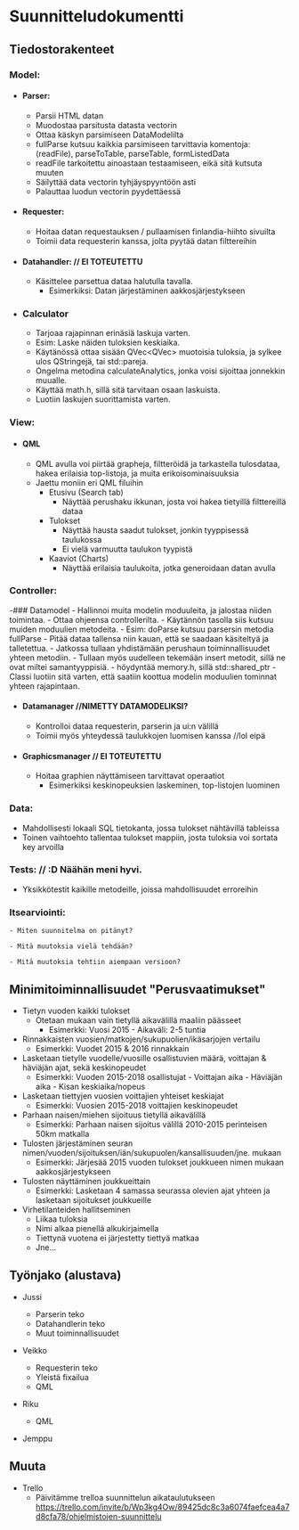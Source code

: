 # Suunnitteludokumentti

## Tiedostorakenteet

### Model:
  - #### Parser:
    - Parsii HTML datan
    - Muodostaa parsitusta datasta vectorin
    - Ottaa käskyn parsimiseen DataModelilta
    - fullParse kutsuu kaikkia parsimiseen tarvittavia komentoja: (readFile), parseToTable, parseTable, formListedData
    - readFile tarkoitettu ainoastaan testaamiseen, eikä sitä kutsuta muuten
    - Säilyttää data vectorin tyhjäyspyyntöön asti
    - Palauttaa luodun vectorin pyydettäessä
  - #### Requester:
    - Hoitaa datan requestauksen / pullaamisen finlandia-hiihto sivuilta
    - Toimii data requesterin kanssa, jolta pyytää datan filttereihin
  - #### Datahandler: // EI TOTEUTETTU
    - Käsittelee parsettua dataa halutulla tavalla. 
      - Esimerkiksi: Datan järjestäminen aakkosjärjestykseen
  - ### Calculator
	- Tarjoaa rajapinnan erinäsiä laskuja varten.
	- Esim: Laske näiden tuloksien keskiaika.
	- Käytänössä ottaa sisään QVec<QVec<QString>> muotoisia tuloksia, ja sylkee ulos QStringejä, tai std::pareja.
	- Ongelma metodina calculateAnalytics, jonka voisi sijoittaa jonnekkin muualle.
	- Käyttää math.h, sillä sitä tarvitaan osaan laskuista.
	- Luotiin laskujen suorittamista varten.

### View:
  - #### QML
    - QML avulla voi piirtää grapheja, filtteröidä ja tarkastella tulosdataa, hakea erilaisia
    top-listoja, ja muita erikoisominaisuuksia
    - Jaettu moniin eri QML filuihin
      - Etusivu (Search tab)
        - Näyttää perushaku ikkunan, josta voi hakea tietyillä filttereillä dataa
      - Tulokset
        - Näyttää hausta saadut tulokset, jonkin tyyppisessä taulukossa
        - Ei vielä varmuutta taulukon tyypistä
      - Kaaviot (Charts)
        - Näyttää erilaisia taulukoita, jotka generoidaan datan avulla
        
### Controller:
 -### Datamodel
	- Hallinnoi muita modelin moduuleita, ja jalostaa niiden toimintaa.
	- Ottaa ohjeensa controllerilta.
	- Käytännön tasolla siis kutsuu muiden moduulien metodeita.
	- Esim: doParse kutsuu parsersin metodia fullParse
	- Pitää dataa tallensa niin kauan, että se saadaan käsiteltyä ja talletettua.
	- Jatkossa tullaan yhdistämään perushaun toiminnallisuudet yhteen metodiin.
	- Tullaan myös uudelleen tekemään insert metodit, sillä ne ovat miltei samantyyppisiä.
	- höydyntää memory.h, sillä std::shared_ptr
	- Classi luotiin sitä varten, että saatiin koottua modelin moduulien tominnat yhteen rajapintaan.
	

  - #### Datamanager //NIMETTY DATAMODELIKSI?
    - Kontrolloi dataa requesterin, parserin ja ui:n välillä
    - Toimii myös yhteydessä taulukkojen luomisen kanssa //lol eipä
  - #### Graphicsmanager // EI TOTEUTETTU
    - Hoitaa graphien näyttämiseen tarvittavat operaatiot 
      - Esimerkiksi keskinopeuksien laskeminen, top-listojen luominen
      
### Data:
- Mahdollisesti lokaali SQL tietokanta, jossa tulokset nähtävillä tableissa 
- Toinen vaihtoehto tallentaa tulokset mappiin, josta tuloksia voi sortata key arvoilla
### Tests: // :D Näähän meni hyvi.
- Yksikkötestit kaikille metodeille, joissa mahdollisuudet erroreihin



### Itsearviointi:

	- Miten suunnitelma on pitänyt?

	- Mitä muutoksia vielä tehdään?
	
	- Mitä muutoksia tehtiin aiempaan versioon?

## Minimitoiminnallisuudet "Perusvaatimukset"
- Tietyn vuoden kaikki tulokset
  - Otetaan mukaan vain tietyllä aikavälillä maaliin päässeet
    - Esimerkki: Vuosi 2015 - Aikaväli: 2-5 tuntia
- Rinnakkaisten vuosien/matkojen/sukupuolien/ikäsarjojen vertailu 
  - Esimerkki: Vuodet 2015 & 2016 rinnakkain
- Lasketaan tietylle vuodelle/vuosille osallistuvien määrä, voittajan & häviäjän ajat, sekä keskinopeudet
  - Esimerkki: Vuoden 2015-2018 osallistujat - Voittajan aika - Häviäjän aika - Kisan keskiaika/nopeus
- Lasketaan tiettyjen vuosien voittajien yhteiset keskiajat
  - Esimerkki: Vuosien 2015-2018 voittajien keskinopeudet
- Parhaan naisen/miehen sijoituus tietyllä aikavälillä
  - Esimerkki: Parhaan naisen sijoitus välillä 2010-2015 perinteisen 50km matkalla
- Tulosten järjestäminen seuran nimen/vuoden/sijoituksen/iän/sukupuolen/kansallisuuden/jne. mukaan
  - Esimerkki: Järjesää 2015 vuoden tulokset joukkueen nimen mukaan aakkosjärjestykseen
- Tulosten näyttäminen joukkueittain
  - Esimerkki: Lasketaan 4 samassa seurassa olevien ajat yhteen ja lasketaan sijoitukset joukkueille
- Virhetilanteiden hallitseminen
  - Liikaa tuloksia
  - Nimi alkaa pienellä alkukirjaimella
  - Tiettynä vuotena ei järjestetty tiettyä matkaa
  - Jne...
  
## Työnjako (alustava)
- Jussi
  - Parserin teko
  - Datahandlerin teko
  - Muut toiminnallisuudet
    
- Veikko
  - Requesterin teko
  - Yleistä fixailua
  - QML

- Riku
  - QML
  
- Jemppu

## Muuta
- Trello
  - Päivitämme trelloa suunnittelun aikataulutukseen 
  https://trello.com/invite/b/Wp3kg4Ow/89425dc8c3a6074faefcea4a7d8cfa78/ohjelmistojen-suunnittelu
  
    
